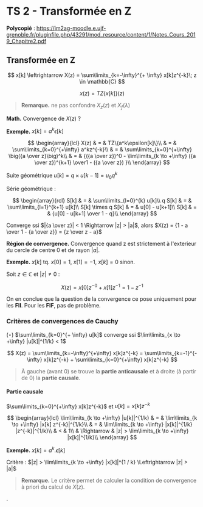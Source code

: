 # TS 2 - Transformée en Z

**Polycopié** : <https://im2ag-moodle.e.ujf-grenoble.fr/pluginfile.php/43291/mod_resource/content/1/Notes_Cours_2019_Chapitre2.pdf>

## Transformée en Z

$$
x[k] \leftrightarrow X(z) = \sum\limits_{k=-\infty}^{+ \infty} x[k]z^{-k}\; z \in \mathbb{C}
$$

$$
x(z) = TZ\{x[k]\}(z)
$$

> **Remarque.** ne pas confondre $X_z(z)$ et $X_ f(\lambda)$

**Math.** Convergence de $X(z)$ ?

**Exemple.** $x[k] = a^k\epsilon[k]$

$$
\begin{array}{lcl}
X(z) & = & TZ\{a^k\epsilon[k]\}\\
 & = & \sum\limits_{k=0}^{+\infty} a^kz^{-k}\\
 & = & \sum\limits_{k=0}^{+\infty} \big({a \over z}\big)^k\\
 & = & {({a \over z})^0 - \lim\limits_{k \to +\infty} ({a \over z})^{k+1} \over1 - ({a \over z}) }\\
\end{array}
$$

Suite géométrique $u[k] = q \times u[k-1] = u_0q^k$

Série géométrique :

$$
\begin{array}{rcl}
S[k] & = & \sum\limits_{l=0}^{k} u[k]\\
q S[k] & = & \sum\limits_{l=1}^{k+1} u[k]\\
S[k] \times q S[k] & = & u[0] - u[k+1]\\
S[k] & = & {u[0] - u[k+1] \over 1 - q}\\
\end{array}
$$

Converge ssi $|{a \over z}| < 1 \Rightarrow |z| > |a|$, alors $X(z) = {1 - a \over 1 - {a \over z}} = {z \over z - a}$

**Région de convergence.** Convergence quand z est strictement à l'exterieur du cercle de centre $0$ et de rayon $|a|$.

**Exemple.** $x[k]$ tq. $x[0] = 1$, $x[1] = -1$, $x[k] = 0$ sinon.

Soit $z \in \mathbb{C}$ et $|z| \neq 0$ :

$$
X(z) = x[0]z^{-0} + x[1]z^{-1} = 1  - z^{-1}
$$

On en conclue que la question de la convergence ce pose uniquement pour les **FII**. Pour les **FIF**, pas de problème.

### Critères de convergences de Cauchy

$(\star)$ $\sum\limits_{k=0}^{+ \infty} u[k]$ converge ssi $\lim\limits_{x \to +\infty} |u[k]|^{1/k} < 1$

$$
X(z) = \sum\limits_{k=-\infty}^{+\infty} x[k]z^{-k} = \sum\limits_{k=-1}^{-\infty} x[k]z^{-k} + \sum\limits_{k=0}^{+\infty} x[k]z^{-k}
$$

> À gauche (avant $0$) se trouve la **partie anticausale** et à droite (à partir de $0$) la **partie causale**.

#### Partie causale

$\sum\limits_{k=0}^{+\infty} x[k]z^{-k}$ et $u[k] = x[k]z^{-k}$

$$
\begin{array}{lcl}
\lim\limits_{k \to +\infty} |u[k]|^{1/k} & = & \lim\limits_{k \to +\infty} |x[k] z^{-k}|^{1/k}\\
 & = & \lim\limits_{k \to +\infty} |x[k]|^{1/k} |z^{-k}|^{1/k}\\
 & < & 1\\
 & \Rightarrow & |z| > \lim\limits_{k \to +\infty} |x[k]|^{1/k}\\
\end{array}
$$

**Exemple.** $x[k] = a^k.\epsilon[k]$

Critère : $|z| > \lim\limits_{k \to +\infty} |x[k]|^{1 / k} \Leftrightarrow |z| > |a|$

> **Remarque.** Le critère permet de calculer la condition de convergence à priori du calcul de $X(z)$.



.

